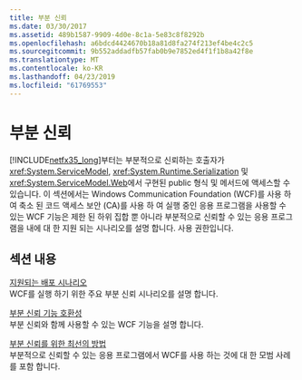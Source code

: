 ```yaml
---
title: 부분 신뢰
ms.date: 03/30/2017
ms.assetid: 489b1587-9909-4d0e-8c1a-5e83c8f8292b
ms.openlocfilehash: a6bdcd4424670b18a81d8fa274f213ef4be4c2c5
ms.sourcegitcommit: 9b552addadfb57fab0b9e7852ed4f1f1b8a42f8e
ms.translationtype: MT
ms.contentlocale: ko-KR
ms.lasthandoff: 04/23/2019
ms.locfileid: "61769553"
---
```

# <a name="partial-trust"></a>부분 신뢰
[!INCLUDE[netfx35_long](../../../../includes/netfx35-long-md.md)]부터는 부분적으로 신뢰하는 호출자가 <xref:System.ServiceModel>, <xref:System.Runtime.Serialization> 및 <xref:System.ServiceModel.Web>에서 구현된 public 형식 및 메서드에 액세스할 수 있습니다. 이 섹션에서는 Windows Communication Foundation (WCF)를 사용 하 여 축소 된 코드 액세스 보안 (CA)를 사용 하 여 실행 중인 응용 프로그램을 사용할 수 있는 WCF 기능은 제한 된 하위 집합 뿐 아니라 부분적으로 신뢰할 수 있는 응용 프로그램을 내에 대 한 지원 되는 시나리오를 설명 합니다. 사용 권한입니다.  
  
## <a name="in-this-section"></a>섹션 내용  
 [지원되는 배포 시나리오](../../../../docs/framework/wcf/feature-details/supported-deployment-scenarios.md)  
 WCF를 실행 하기 위한 주요 부분 신뢰 시나리오를 설명 합니다.  
  
 [부분 신뢰 기능 호환성](../../../../docs/framework/wcf/feature-details/partial-trust-feature-compatibility.md)  
 부분 신뢰와 함께 사용할 수 있는 WCF 기능을 설명 합니다.  
  
 [부분 신뢰를 위한 최선의 방법](../../../../docs/framework/wcf/feature-details/partial-trust-best-practices.md)  
 부분적으로 신뢰할 수 있는 응용 프로그램에서 WCF를 사용 하는 것에 대 한 모범 사례를 포함 합니다.
